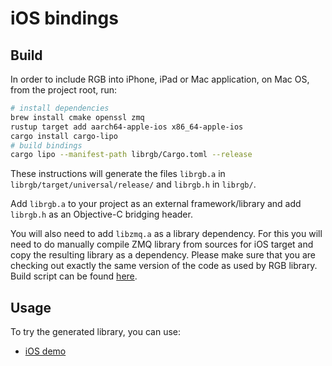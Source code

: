 # iOS bindings

## Build

In order to include RGB into iPhone, iPad or Mac application, on Mac OS,
from the project root, run:

```bash
# install dependencies
brew install cmake openssl zmq
rustup target add aarch64-apple-ios x86_64-apple-ios
cargo install cargo-lipo
# build bindings
cargo lipo --manifest-path librgb/Cargo.toml --release
```

These instructions will generate the files `librgb.a` in
`librgb/target/universal/release/` and `librgb.h` in `librgb/`.

Add `librgb.a` to your project as an external framework/library and add
`librgb.h` as an Objective-C bridging header.

You will also need to add `libzmq.a` as a library dependency. For this you will
need to do manually compile ZMQ library from sources for iOS target and copy
the resulting library as a dependency. Please make sure that you are checking out
exactly the same version of the code as used by RGB library.
Build script can be found
[here](https://github.com/zeromq/libzmq/blob/master/builds/ios/build_ios.sh).

## Usage

To try the generated library, you can use:
- [iOS demo](/demo/ios)
